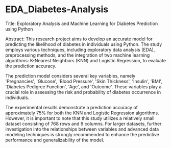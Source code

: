 # EDA_Diabetes-Analysis
Title: Exploratory Analysis and Machine Learning for Diabetes Prediction using Python

Abstract: This research project aims to develop an accurate model for predicting the likelihood of diabetes in individuals using Python. The study employs various techniques, including exploratory data analysis (EDA), preprocessing methods, and the integration of two machine learning algorithms: K-Nearest Neighbors (KNN) and Logistic Regression, to evaluate the prediction accuracy.

The prediction model considers several key variables, namely 'Pregnancies', 'Glucose', 'Blood Pressure', 'Skin Thickness', 'Insulin', 'BMI', 'Diabetes Pedigree Function', 'Age', and 'Outcome'. These variables play a crucial role in assessing the risk and probability of diabetes occurrence in individuals.

The experimental results demonstrate a prediction accuracy of approximately 75% for both the KNN and Logistic Regression algorithms. However, it is important to note that this study utilizes a relatively small dataset consisting of 768 rows and 9 columns. For larger datasets, further investigation into the relationships between variables and advanced data modeling techniques is strongly recommended to enhance the predictive performance and generalizability of the model.
